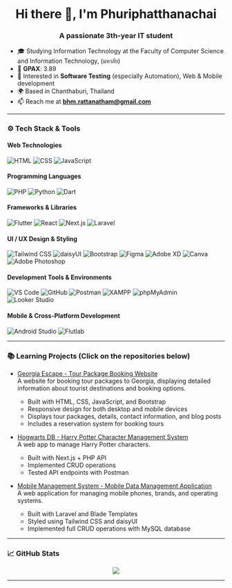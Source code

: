 <h1 align="center">Hi there 👋, I'm Phuriphatthanachai</h1>
<h3 align="center">A passionate 3th-year IT student</h3>

- 🎓 Studying Information Technology at the Faculty of Computer Science and Information Technology, (มหาลัย)
- 🏅 **GPAX**: 3.89
- 🔬 Interested in **Software Testing** (especially Automation), Web & Mobile development  
- 🌍 Based in Chanthaburi, Thailand  
- 📫 Reach me at **bhm.rattanatham@gmail.com**
---

### ⚙️ Tech Stack & Tools

#### Web Technologies
![HTML](https://img.shields.io/badge/HTML-E34F26?style=flat&logo=html5&logoColor=white)
![CSS](https://img.shields.io/badge/CSS-1572B6?style=flat&logo=css3)
![JavaScript](https://img.shields.io/badge/JavaScript-F7DF1E?style=flat&logo=javascript&logoColor=000)

#### Programming Languages
![PHP](https://img.shields.io/badge/PHP-777BB4?style=flat&logo=php)
![Python](https://img.shields.io/badge/Python-3776AB?style=flat&logo=python)
![Dart](https://img.shields.io/badge/Dart-0175C2?style=flat&logo=dart)

#### Frameworks & Libraries
![Flutter](https://img.shields.io/badge/Flutter-02569B?style=flat&logo=flutter)
![React](https://img.shields.io/badge/React-20232a?style=flat&logo=react)
![Next.js](https://img.shields.io/badge/Next.js-000000?style=flat&logo=nextdotjs&logoColor=white)
![Laravel](https://img.shields.io/badge/Laravel-FF2D20?style=flat&logo=laravel)

#### UI / UX Design & Styling
![Tailwind CSS](https://img.shields.io/badge/Tailwind_CSS-38B2AC?style=flat&logo=tailwind-css)
![daisyUI](https://img.shields.io/badge/daisyUI-4E46E5?style=flat&logo=tailwind-css)
![Bootstrap](https://img.shields.io/badge/Bootstrap-7952B3?style=flat&logo=bootstrap&logoColor=white)
![Figma](https://img.shields.io/badge/Figma-F24E1E?style=flat&logo=figma)
![Adobe XD](https://img.shields.io/badge/Adobe_XD-FF61F6?style=flat&logo=adobexd)
![Canva](https://img.shields.io/badge/Canva-00C4CC?style=flat&logo=canva)
![Adobe Photoshop](https://img.shields.io/badge/Adobe_Photoshop-31A8FF?style=flat&logo=adobe-photoshop&logoColor=white)

#### Development Tools & Environments
![VS Code](https://img.shields.io/badge/VS_Code-007ACC?style=flat&logo=visual-studio-code)
![GitHub](https://img.shields.io/badge/GitHub-181717?style=flat&logo=github)
![Postman](https://img.shields.io/badge/Postman-FF6C37?style=flat&logo=postman)
![XAMPP](https://img.shields.io/badge/XAMPP-FB7A24?style=flat&logo=xampp)
![phpMyAdmin](https://img.shields.io/badge/phpMyAdmin-6C78AF?style=flat)
![Looker Studio](https://img.shields.io/badge/Looker_Studio-4285F4?style=flat&logo=googleanalytics)

#### Mobile & Cross-Platform Development
![Android Studio](https://img.shields.io/badge/Android_Studio-3DDC84?style=flat&logo=android-studio)
![Flutlab](https://img.shields.io/badge/Flutlab-02569B?style=flat&logo=flutter)

---

### 📚 Learning Projects (Click on the repositories below)
- [Georgia Escape - Tour Package Booking Website](https://github.com/ctrlfaith/georgia-escape)  
  A website for booking tour packages to Georgia, displaying detailed information about tourist destinations and booking options.  
  - Built with HTML, CSS, JavaScript, and Bootstrap
  - Responsive design for both desktop and mobile devices
  - Displays tour packages, details, contact information, and blog posts
  - Includes a reservation system for booking tours

- [Hogwarts DB - Harry Potter Character Management System](https://github.com/ctrlfaith/hogwarts-db)  
  A web app to manage Harry Potter characters.  
  - Built with Next.js + PHP API
  - Implemented CRUD operations
  - Tested API endpoints with Postman
 
- [Mobile Management System - Mobile Data Management Application](https://github.com/ctrlfaith/mobile_management_system)  
  A web application for managing mobile phones, brands, and operating systems.  
  - Built with Laravel and Blade Templates
  - Styled using Tailwind CSS and daisyUI
  - Implemented full CRUD operations with MySQL database

---

### 📈 GitHub Stats

<p align="center">
  <img src="https://github-readme-stats.vercel.app/api?username=ctrlfaith&show_icons=true&theme=tokyonight" />
</p>

---
